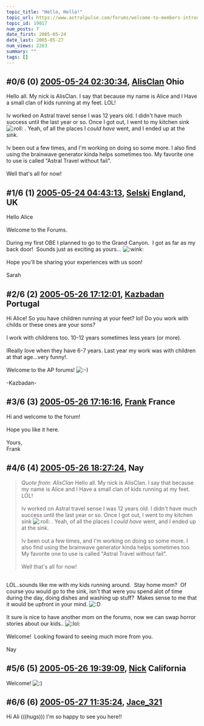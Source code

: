 ```yaml
---
topic_title: "Hello, Hello!"
topic_url: https://www.astralpulse.com/forums/welcome-to-members-introductions!/hello-hello%21-19017
topic_id: 19017
num_posts: 7
date_first: 2005-05-24
date_last: 2005-05-27
num_views: 2263
summary: ""
tags: []
---
```


## \#0/6 (0) [2005-05-24 02:30:34](https://www.astralpulse.com/forums/index.php?msg=163964), [AlisClan](https://www.astralpulse.com/forums/profile/?u=9098) Ohio ##
<section>
Hello all. My nick is AlisClan. I say that because my name is Alice and I Have a small clan of kids running at my feet. LOL!
<br>
<br>
Iv worked on Astral travel sense I was 12 years old. I didn't have much success until the last year or so. Once I got out, I went to my kitchen sink
<img alt=":roll:" class="smiley" src="https://www.astralpulse.com/forums/Smileys/fugue/rolleyes.png" title="Roll Eyes"/>
. Yeah, of all the places I
<i>
 could have
</i>
went, and I ended up at the sink.
<br>
<br>
Iv been out a few times, and I'm working on doing so some more. I also find using the brainwave generator kinda helps sometimes too. My favorite one to use is called "Astral Travel without fail".
<br>
<br>
Well that's all for now!
</section>

## \#1/6 (1) [2005-05-24 04:43:13](https://www.astralpulse.com/forums/index.php?msg=163971), [Selski](https://www.astralpulse.com/forums/profile/?u=6012) England, UK ##
<section>
Hello Alice
<br>
<br>
Welcome to the Forums.
<br>
<br>
During my first OBE I planned to go to the Grand Canyon.  I got as far as my back door!  Sounds just as exciting as yours...
<img alt=":wink:" class="smiley" src="https://www.astralpulse.com/forums/Smileys/fugue/wink.png" title="Wink"/>
<br>
<br>
Hope you'll be sharing your experiences with us soon!
<br>
<br>
Sarah
</section>

## \#2/6 (2) [2005-05-26 17:12:01](https://www.astralpulse.com/forums/index.php?msg=164287), [Kazbadan](https://www.astralpulse.com/forums/profile/?u=2956) Portugal ##
<section>
Hi Alice! So you have children running at your feet? lol! Do you work with childs or these ones are your sons?
<br>
<br>
I work with childrens too. 10-12 years sometimes less years (or more).
<br>
<br>
IReally love when they have 6-7 years. Last year my work was with children at that age...very funny!.
<br>
<br>
Welcome to the AP forums!
<img alt=":-)" class="smiley" src="https://www.astralpulse.com/forums/Smileys/fugue/smiley.png" title="Smiley"/>
<br>
<br>
-Kazbadan-
</section>

## \#3/6 (3) [2005-05-26 17:16:16](https://www.astralpulse.com/forums/index.php?msg=164290), [Frank](https://www.astralpulse.com/forums/profile/?u=359) France ##
<section>
Hi and welcome to the forum!
<br>
<br>
Hope you like it here.
<br>
<br>
Yours,
<br>
Frank
</section>

## \#4/6 (4) [2005-05-26 18:27:24](https://www.astralpulse.com/forums/index.php?msg=164302), Nay  ##
<section>
<blockquote class="bbc_standard_quote">
 <cite>
  Quote from: AlisClan
 </cite>
 Hello all. My nick is AlisClan. I say that because my name is Alice and I Have a small clan of kids running at my feet. LOL!
 <br>
 <br>
 Iv worked on Astral travel sense I was 12 years old. I didn't have much success until the last year or so. Once I got out, I went to my kitchen sink
 <img alt=":roll:" class="smiley" src="https://www.astralpulse.com/forums/Smileys/fugue/rolleyes.png" title="Roll Eyes"/>
 . Yeah, of all the places I
 <i>
  could have
 </i>
 went, and I ended up at the sink.
 <br>
 <br>
 Iv been out a few times, and I'm working on doing so some more. I also find using the brainwave generator kinda helps sometimes too. My favorite one to use is called "Astral Travel without fail".
 <br>
 <br>
 Well that's all for now!
</blockquote>
<br>
LOL..sounds like me with my kids running around.  Stay home mom?  Of course you would go to the sink, isn't that were you spend alot of time during the day, doing dishes and washing up stuff?  Makes sense to me that it would be upfront in your mind.
<img alt=":D" class="smiley" src="https://www.astralpulse.com/forums/Smileys/fugue/cheesy.png" title="Cheesy"/>
<br>
<br>
It sure is nice to have another mom on the forums, now we can swap horror stories about our kids..
<img alt=":lol:" class="smiley" src="https://www.astralpulse.com/forums/Smileys/fugue/cheesy.png" title="Cheesy"/>
<br>
<br>
Welcome!  Looking foward to seeing much more from you.
<br>
<br>
Nay
</section>

## \#5/6 (5) [2005-05-26 19:39:09](https://www.astralpulse.com/forums/index.php?msg=164312), [Nick](https://www.astralpulse.com/forums/profile/?u=2080) California ##
<section>
Welcome!
<img alt=":)" class="smiley" src="https://www.astralpulse.com/forums/Smileys/fugue/smiley.png" title="Smiley"/>
</section>

## \#6/6 (6) [2005-05-27 11:35:24](https://www.astralpulse.com/forums/index.php?msg=164373), [Jace_321](https://www.astralpulse.com/forums/profile/?u=9091)  ##
<section>
Hi Ali (((hugs))) I'm so happy to see you here!!
</section>